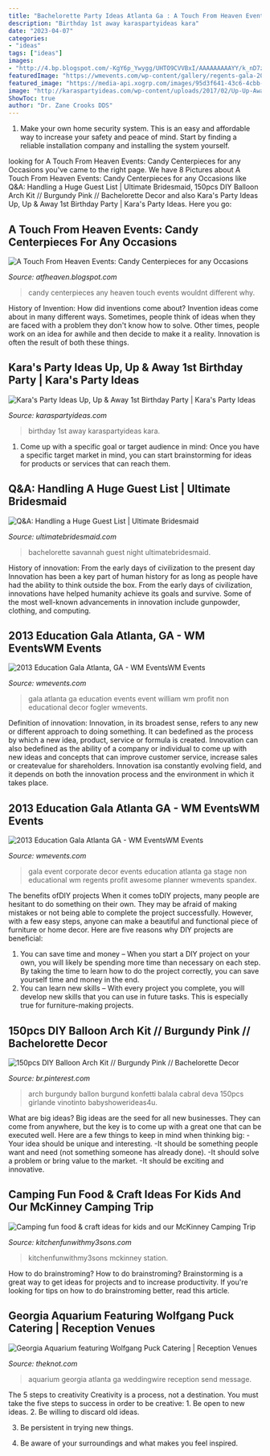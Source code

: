 ```yaml
---
title: "Bachelorette Party Ideas Atlanta Ga : A Touch From Heaven Events: Candy Centerpieces For Any Occasions"
description: "Birthday 1st away karaspartyideas kara"
date: "2023-04-07"
categories:
- "ideas"
tags: ["ideas"]
images:
- "http://4.bp.blogspot.com/-KgY6p_Ywygg/UHTO9CVVBxI/AAAAAAAAAYY/k_nD7z7nSBs/s1600/DSCI0587.JPG"
featuredImage: "https://wmevents.com/wp-content/gallery/regents-gala-2013/046_regentsgalaforwmevents_pwp2013.jpg"
featured_image: "https://media-api.xogrp.com/images/95d3f641-43c6-4cbb-9fe1-64ab90904d50~rs_720.480"
image: "http://karaspartyideas.com/wp-content/uploads/2017/02/Up-Up-Away-1st-Birthday-Party-via-Karas-Party-Ideas-KarasPartyIdeas.com14.jpeg"
ShowToc: true
author: "Dr. Zane Crooks DDS"
---
```



1. Make your own home security system. This is an easy and affordable way to increase your safety and peace of mind. Start by finding a reliable installation company and installing the system yourself.

	

		
looking for A Touch From Heaven Events: Candy Centerpieces for any Occasions you've came to the right page. We have 8 Pictures about A Touch From Heaven Events: Candy Centerpieces for any Occasions like Q&amp;A: Handling a Huge Guest List | Ultimate Bridesmaid, 150pcs DIY Balloon Arch Kit // Burgundy Pink // Bachelorette Decor and also Kara&#039;s Party Ideas Up, Up &amp; Away 1st Birthday Party | Kara&#039;s Party Ideas. Here you go:
		
    
## A Touch From Heaven Events: Candy Centerpieces For Any Occasions

<img loading=lazy src="http://4.bp.blogspot.com/-KgY6p_Ywygg/UHTO9CVVBxI/AAAAAAAAAYY/k_nD7z7nSBs/s1600/DSCI0587.JPG" onerror="this.onerror=null;this.src='https://tse3.mm.bing.net/th?id=OIP.Fdzci8J96-2NaUgoKf4QwQHaJ4&amp;pid=15.1';" alt="A Touch From Heaven Events: Candy Centerpieces for any Occasions">

_Source: atfheaven.blogspot.com_

>candy centerpieces any heaven touch events wouldnt different why. 

	

History of Invention: How did inventions come about?
Invention ideas come about in many different ways. Sometimes, people think of ideas when they are faced with a problem they don't know how to solve. Other times, people work on an idea for awhile and then decide to make it a reality. Innovation is often the result of both these things.

    
## Kara&#039;s Party Ideas Up, Up &amp; Away 1st Birthday Party | Kara&#039;s Party Ideas

<img loading=lazy src="http://karaspartyideas.com/wp-content/uploads/2017/02/Up-Up-Away-1st-Birthday-Party-via-Karas-Party-Ideas-KarasPartyIdeas.com14.jpeg" onerror="this.onerror=null;this.src='https://tse4.mm.bing.net/th?id=OIP.XA774jmc8s99XbqmY3Ti1gHaLH&amp;pid=15.1';" alt="Kara&#039;s Party Ideas Up, Up &amp; Away 1st Birthday Party | Kara&#039;s Party Ideas">

_Source: karaspartyideas.com_

>birthday 1st away karaspartyideas kara. 

	

1. Come up with a specific goal or target audience in mind: Once you have a specific target market in mind, you can start brainstorming for ideas for products or services that can reach them.

    
## Q&amp;A: Handling A Huge Guest List | Ultimate Bridesmaid

<img loading=lazy src="http://ultimatebridesmaid.com/wp-content/uploads/2012/05/p4140648.jpg" onerror="this.onerror=null;this.src='https://tse4.mm.bing.net/th?id=OIP.C-5KVmq0-aWJp1M_lKT49gHaE6&amp;pid=15.1';" alt="Q&amp;A: Handling a Huge Guest List | Ultimate Bridesmaid">

_Source: ultimatebridesmaid.com_

>bachelorette savannah guest night ultimatebridesmaid. 

	

History of innovation: From the early days of civilization to the present day
Innovation has been a key part of human history for as long as people have had the ability to think outside the box. From the early days of civilization, innovations have helped humanity achieve its goals and survive. Some of the most well-known advancements in innovation include gunpowder, clothing, and computing.

    
## 2013 Education Gala Atlanta, GA - WM EventsWM Events

<img loading=lazy src="https://wmevents.com/wp-content/uploads/2019/03/085_regentsgalaforwmevents_pwp2013.jpg" onerror="this.onerror=null;this.src='https://tse2.mm.bing.net/th?id=OIP.tI5NgQGOTYKXAqm5QM2fHAHaE7&amp;pid=15.1';" alt="2013 Education Gala Atlanta, GA - WM EventsWM Events">

_Source: wmevents.com_

>gala atlanta ga education events event william wm profit non educational decor fogler wmevents. 

	

Definition of innovation:
Innovation, in its broadest sense, refers to any new or different approach to doing something. It can bedefined as the process by which a new idea, product, service or formula is created. Innovation can also bedefined as the ability of a company or individual to come up with new ideas and concepts that can improve customer service, increase sales or createvalue for shareholders. Innovation isa constantly evolving field, and it depends on both the innovation process and the environment in which it takes place.

    
## 2013 Education Gala Atlanta GA - WM EventsWM Events

<img loading=lazy src="https://wmevents.com/wp-content/gallery/regents-gala-2013/046_regentsgalaforwmevents_pwp2013.jpg" onerror="this.onerror=null;this.src='https://tse2.mm.bing.net/th?id=OIP.G6XgktDMRybJm0-Pu_deRwHaE7&amp;pid=15.1';" alt="2013 Education Gala Atlanta GA - WM EventsWM Events">

_Source: wmevents.com_

>gala event corporate decor events education atlanta ga stage non educational wm regents profit awesome planner wmevents spandex. 

	

The benefits ofDIY projects
When it comes toDIY projects, many people are hesitant to do something on their own. They may be afraid of making mistakes or not being able to complete the project successfully. However, with a few easy steps, anyone can make a beautiful and functional piece of furniture or home decor. Here are five reasons why DIY projects are beneficial: 
1. You can save time and money – When you start a DIY project on your own, you will likely be spending more time than necessary on each step. By taking the time to learn how to do the project correctly, you can save yourself time and money in the end. 
2. You can learn new skills – With every project you complete, you will develop new skills that you can use in future tasks. This is especially true for furniture-making projects.

    
## 150pcs DIY Balloon Arch Kit // Burgundy Pink // Bachelorette Decor

<img loading=lazy src="https://i.pinimg.com/736x/7d/3a/bb/7d3abb54cf55e4d5e6887efa2ace47ba.jpg" onerror="this.onerror=null;this.src='https://tse1.mm.bing.net/th?id=OIP.yvuzIho-9Cp3Lsl8blOa6AHaHa&amp;pid=15.1';" alt="150pcs DIY Balloon Arch Kit // Burgundy Pink // Bachelorette Decor">

_Source: br.pinterest.com_

>arch burgundy ballon burgund konfetti balala cabral deva 150pcs girlande vinotinto babyshowerideas4u. 

	

What are big ideas?
Big ideas are the seed for all new businesses. They can come from anywhere, but the key is to come up with a great one that can be executed well. Here are a few things to keep in mind when thinking big: 
-Your idea should be unique and interesting. 
-It should be something people want and need (not something someone has already done). 
-It should solve a problem or bring value to the market. 
-It should be exciting and innovative.

    
## Camping Fun Food &amp; Craft Ideas For Kids And Our McKinney Camping Trip

<img loading=lazy src="https://kitchenfunwithmy3sons.com/wp-content/uploads/2014/05/Camping-fun-food-craft-ideas-for-kids1.jpg" onerror="this.onerror=null;this.src='https://tse4.mm.bing.net/th?id=OIP.bd1ewjrb-zgzXEbfmXndvwHaHT&amp;pid=15.1';" alt="Camping fun food &amp; craft ideas for kids and our McKinney Camping Trip">

_Source: kitchenfunwithmy3sons.com_

>kitchenfunwithmy3sons mckinney station. 

	

How to do brainstroming?
How to do brainstroming? Brainstorming is a great way to get ideas for projects and to increase productivity. If you're looking for tips on how to do brainstroming better, read this article.

    
## Georgia Aquarium Featuring Wolfgang Puck Catering | Reception Venues

<img loading=lazy src="https://media-api.xogrp.com/images/95d3f641-43c6-4cbb-9fe1-64ab90904d50~rs_720.480" onerror="this.onerror=null;this.src='https://tse3.mm.bing.net/th?id=OIP.dVuVwOtPIdLJOFhifM3BfgHaE8&amp;pid=15.1';" alt="Georgia Aquarium featuring Wolfgang Puck Catering | Reception Venues">

_Source: theknot.com_

>aquarium georgia atlanta ga weddingwire reception send message. 

	

The 5 steps to creativity
Creativity is a process, not a destination. You must take the five steps to success in order to be creative: 1. Be open to new ideas.
2. Be willing to discard old ideas.

3. Be persistent in trying new things.

4. Be aware of your surroundings and what makes you feel inspired.


